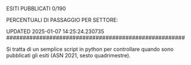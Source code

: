 ESITI PUBBLICATI 0/190 

PERCENTUALI DI PASSAGGIO PER SETTORE:

UPDATED 2025-01-07 14:25:24.230735
###################################################### 

Si tratta di un semplice script in python per controllare quando sono pubblicati gli esiti (ASN 2021, sesto quadrimestre).

